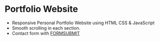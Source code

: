 # Portfolio Website

- Responsive Personal Portfolio Website using HTML CSS & JavaScript
- Smooth scrolling in each section.
- Contact form with [FORMSUBMIT](https://formsubmit.co/)
